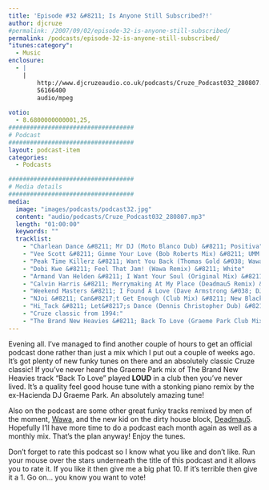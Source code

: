 ```yaml
---
title: 'Episode #32 &#8211; Is Anyone Still Subscribed?!'
author: djcruze
#permalink: /2007/09/02/episode-32-is-anyone-still-subscribed/
permalink: /podcasts/episode-32-is-anyone-still-subscribed/
"itunes:category":
  - Music
enclosure:
  - |
    |
        http://www.djcruzeaudio.co.uk/podcasts/Cruze_Podcast032_280807.mp3
        56166400
        audio/mpeg
        
votio:
  - 8.6800000000001,25,
###################################
# Podcast
###################################
layout: podcast-item
categories:
  - Podcasts

###################################
# Media details
###################################
media:
  image: "images/podcasts/podcast32.jpg"
  content: "audio/podcasts/Cruze_Podcast032_280807.mp3"
  length: "01:00:00"
  keywords: ""
  tracklist:
    - "Charlean Dance &#8211; Mr DJ (Moto Blanco Dub) &#8211; Positiva"
    - "Vee Scott &#8211; Gimme Your Love (Bob Roberts Mix) &#8211; UMM Records"
    - "Peak Time Killerz &#8211; Want You Back (Thomas Gold &#038; Wawa Original Mix) &#8211; Sume Music"
    - "Dobi Kwe &#8211; Feel That Jam! (Wawa Remix) &#8211; White"
    - "Armand Van Helden &#8211; I Want Your Soul (Original Mix) &#8211; Southern Fried Records"
    - "Calvin Harris &#8211; Merrymaking At My Place (Deadmau5 Remix) &#8211; Fly Eye"
    - "Weekend Masters &#8211; I Found A Love (Dave Armstrong &#038; DJ DLG Mix) &#8211; Hit! Records"
    - "NJoi &#8211; Can&#8217;t Get Enough (Club Mix) &#8211; New Black Records"
    - "Hi_Tack &#8211; Let&#8217;s Dance (Dennis Christopher Dub) &#8211; Gusto"
    - "Cruze classic from 1994:"
    - "The Brand New Heavies &#8211; Back To Love (Graeme Park Club Mix) &#8211; FFRR"
---
```

Evening all. I&#8217;ve managed to find another couple of hours to get an official podcast done rather than just a mix which I put out a couple of weeks ago. It&#8217;s got plenty of new funky tunes on there and an absolutely classic Cruze classic! If you&#8217;ve never heard the Graeme Park mix of The Brand New Heavies track &#8220;Back To Love&#8221; played **LOUD** in a club then you&#8217;ve never lived. It&#8217;s a quality feel good house tune with a stonking piano remix by the ex-Hacienda DJ Graeme Park. An absolutely amazing tune!

Also on the podcast are some other great funky tracks remixed by men of the moment, [Wawa][3], and the new kid on the dirty house block, [Deadmau5][4]. Hopefully I&#8217;ll have more time to do a podcast each month again as well as a monthly mix. That&#8217;s the plan anyway! Enjoy the tunes.

Don&#8217;t forget to rate this podcast so I know what you like and don&#8217;t like. Run your mouse over the stars underneath the title of this podcast and it allows you to rate it. If you like it then give me a big phat 10. If it&#8217;s terrible then give it a 1. Go on&#8230; you know you want to vote!

 [1]: http://www.djcruze.co.uk/cms/wp-content/DownloadButton.gif
 [2]: http://www.djcruzeaudio.co.uk/podcasts/Cruze_Podcast032_280807.mp3
 [3]: http://myspace.com/wawamusicwawa
 [4]: http://www.deadmau5.com/